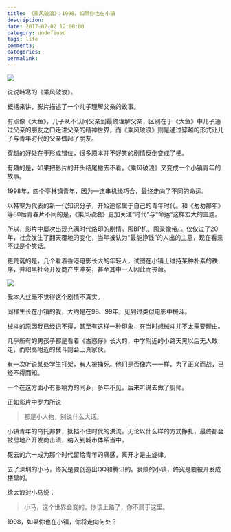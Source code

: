 ```yaml
---
title: 《乘风破浪》：1998，如果你也在小镇
description:
date: 2017-02-02 12:00:00
category: undefined
tags: life
comments:
categories:
permalink:
---
```



![](http://upload-images.jianshu.io/upload_images/120563-b80f87558539616b.jpg?imageMogr2/auto-orient/strip%7CimageView2/2/w/1240)

说说韩寒的《乘风破浪》。

概括来讲，影片描述了一个儿子理解父亲的故事。

有点像《大鱼》，儿子从不认同父亲到最终理解父亲，区别在于《大鱼》中儿子通过父亲的朋友之口走进父亲的精神世界，而《乘风破浪》则是通过穿越的形式让儿子与青年时代的父亲做起了朋友。
<!--more-->

穿越的好处在于形成错位，很多原本并不好笑的剧情反倒变成了梗。

有趣的是，如果把影片的开头结尾撇去不看，《乘风破浪》又变成一个小镇青年的故事。

1998年，四个亭林镇青年，因为一连串机缘巧合，最终走向了不同的命运。

以韩寒为代表的新一代知识分子，开始追忆属于自己的青年时代。和《匆匆那年》等80后青春片不同的是，《乘风破浪》更加关注“时代”与“命运”这样宏大的主题。

所以，影片中屡次出现充满时代烙印的剧情。囤BP机、囤录像带。。仅仅过了20年，社会发生了翻天覆地的变化，当年被认为“最能挣钱”的人出的主意，现在看来不过是个笑话。

更荒诞的是，几个看着香港电影长大的年轻人，试图在小镇上维持某种朴素的秩序，并和黑社会开发商产生冲突，甚至其中一人因此而丧命。

![](http://upload-images.jianshu.io/upload_images/120563-ccff2c56df56a0aa.jpg?imageMogr2/auto-orient/strip%7CimageView2/2/w/1240)

我本人丝毫不觉得这个剧情不真实。

同样生长在小镇的我，大约是在98、99年，见到过类似电影中械斗。

械斗的原因我已经记不得，甚至有这样一种印象，在当时想械斗并不太需要理由。

几乎所有的男孩子都是看着《古惑仔》长大的，中学附近的小路天黑以后无人敢走，而职高附近的械斗则会上真家伙。

有一次听说某处学生打架，有人被捅死。他们是否像六一一样，为了正义而战，已经不得而知。

一个在这方面小有影响力的同乡，多年不见，后来听说去做了厨师。

正如影片中罗力所说

> 都是小人物，别说什么大话。

小镇青年的乌托邦梦，抵挡不住时代的洪流，无论以什么样的方式挣扎，最终都会被房地产开发商击溃，纳入到城市体系当中。

死去的六一成为那个时代留给青年的痛感，离开才是主旋律。

去了深圳的小马，终究是要创造出QQ和腾讯的。衰败的小镇，终究是要被开发成楼盘的。

徐太浪对小马说：

> 小马，这个世界会变的，你该上路了，你不属于这里。

1998，如果你也在小镇，你将走向何处？
